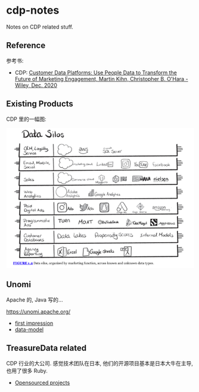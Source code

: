 # cdp-notes

Notes on CDP related stuff.

## Reference

参考书:

- CDP: [Customer Data Platforms: Use People Data to Transform the Future of Marketing Engagement, Martin Kihn, Christopher B. O'Hara - Wiley, Dec. 2020](https://www.wiley.com/en-us/Customer+Data+Platforms%3A+Use+People+Data+to+Transform+the+Future+of+Marketing+Engagement-p-9781119790112)

## Existing Products

CDP 里的一幅图:

![Data Silos](./data-silos.jpg)

## Unomi

Apache 的, Java 写的...

https://unomi.apache.org/

- [first impression](./unomi/first-impression.md)
- [data-model](./unomi/data-model.md)

## TreasureData related

CDP 行业的大公司. 感觉技术团队在日本, 他们的开源项目基本是日本大牛在主导, 也用了很多 Ruby.

- [Opensourced projects](./treasuredata/opensourced.md)
